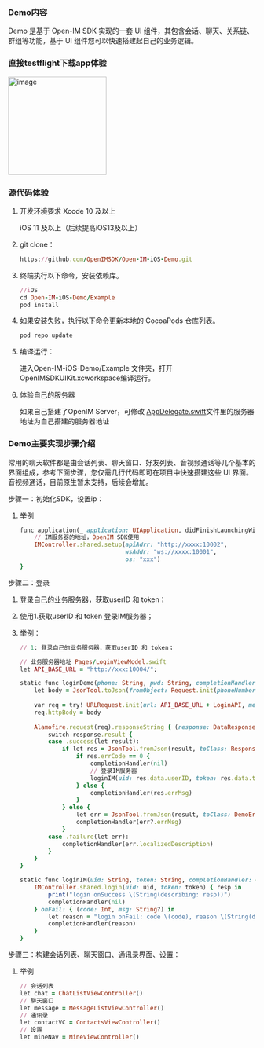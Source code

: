 ### Demo内容
Demo 是基于 Open-IM SDK 实现的一套 UI 组件，其包含会话、聊天、关系链、群组等功能，基于 UI 组件您可以快速搭建起自己的业务逻辑。

### 直接testflight下载app体验

<img src="../../images/ios_native.png" alt="image" style="width: 200px; " />

### 源代码体验

1. 开发环境要求
    Xcode 10 及以上
    
    iOS 11 及以上（后续提高iOS13及以上）

2. git clone：
    ```ruby
    https://github.com/OpenIMSDK/Open-IM-iOS-Demo.git
    ```

3. 终端执行以下命令，安装依赖库。

    ```ruby
    //iOS
    cd Open-IM-iOS-Demo/Example
    pod install
    ```
4. 如果安装失败，执行以下命令更新本地的 CocoaPods 仓库列表。
    ```ruby
    pod repo update
    ```
5. 编译运行：

    进入Open-IM-iOS-Demo/Example 文件夹，打开OpenIMSDKUIKit.xcworkspace编译运行。
    
6. 体验自己的服务器
 
    如果自己搭建了OpenIM Server，可修改 [AppDelegate.swift](https://github.com/OpenIMSDK/Open-IM-iOS-Demo/blob/main/Example/OpenIMSDKUIKit/AppDelegate.swift)文件里的服务器地址为自己搭建的服务器地址
    
### Demo主要实现步骤介绍

常用的聊天软件都是由会话列表、聊天窗口、好友列表、音视频通话等几个基本的界面组成，参考下面步骤，您仅需几行代码即可在项目中快速搭建这些 UI 界面。
音视频通话，目前原生暂未支持，后续会增加。
    
步骤一：初始化SDK，设置ip：
1. 举例
    ```ruby
    func application(_ application: UIApplication, didFinishLaunchingWithOptions launchOptions: [UIApplication.LaunchOptionsKey: Any]?) -> Bool {
        // IM服务器的地址，OpenIM SDK使用
        IMController.shared.setup(apiAdrr: "http://xxxx:10002",
                                  wsAddr: "ws://xxxx:10001",
                                  os: "xxx")
    }
    ```

步骤二：登录
1. 登录自己的业务服务器，获取userID 和 token；
2. 使用1.获取userID 和 token 登录IM服务器；
3. 举例：
    ```ruby
    // 1: 登录自己的业务服务器，获取userID 和 token；
    
    // 业务服务器地址 Pages/LoginViewModel.swift
    let API_BASE_URL = "http://xxx:10004/";

    static func loginDemo(phone: String, pwd: String, completionHandler: @escaping ((_ errMsg: String?) -> Void)) {
        let body = JsonTool.toJson(fromObject: Request.init(phoneNumber: phone, pwd: pwd)).data(using: .utf8)
        
        var req = try! URLRequest.init(url: API_BASE_URL + LoginAPI, method: .post)
        req.httpBody = body
        
        Alamofire.request(req).responseString { (response: DataResponse<String>) in
            switch response.result {
            case .success(let result):
                if let res = JsonTool.fromJson(result, toClass: Response.self) {
                    if res.errCode == 0 {
                        completionHandler(nil)
                        // 登录IM服务器
                        loginIM(uid: res.data.userID, token: res.data.token, completionHandler: completionHandler)
                    } else {
                        completionHandler(res.errMsg)
                    }
                } else {
                    let err = JsonTool.fromJson(result, toClass: DemoError.self)
                    completionHandler(err?.errMsg)
                }
            case .failure(let err):
                completionHandler(err.localizedDescription)
            }
        }
    }
    ```
        
    ```ruby
    static func loginIM(uid: String, token: String, completionHandler: @escaping ((_ errMsg: String?) -> Void)) {
        IMController.shared.login(uid: uid, token: token) { resp in
            print("login onSuccess \(String(describing: resp))")
            completionHandler(nil)
        } onFail: { (code: Int, msg: String?) in
            let reason = "login onFail: code \(code), reason \(String(describing: msg))"
            completionHandler(reason)
        }
    }
    ```
    
步骤三：构建会话列表、聊天窗口、通讯录界面、设置：
1. 举例
    ```ruby
    // 会话列表
    let chat = ChatListViewController()
    // 聊天窗口
    let message = MessageListViewController()
    // 通讯录
    let contactVC = ContactsViewController()
    // 设置
    let mineNav = MineViewController()        
    ```

